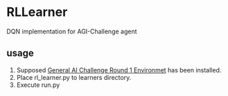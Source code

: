 # RLLearner
DQN implementation for AGI-Challenge agent

## usage

1. Supposed [General AI Challenge Round 1 Environmet](https://github.com/general-ai-challenge/Round1) has been installed.
2. Place rl_learner.py to learners directory.
3. Execute run.py
